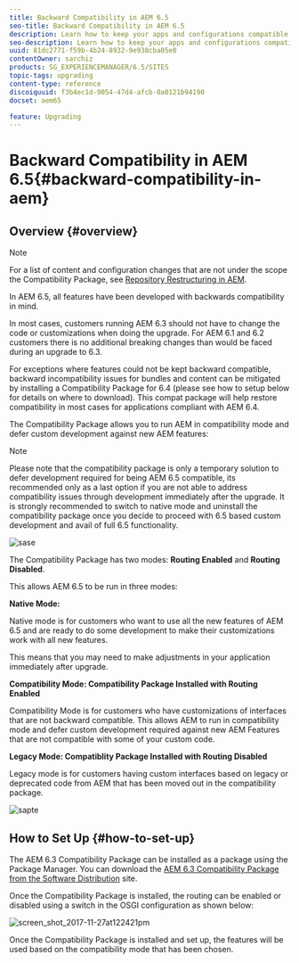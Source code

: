 ```yaml
---
title: Backward Compatibility in AEM 6.5
seo-title: Backward Compatibility in AEM 6.5
description: Learn how to keep your apps and configurations compatible with AEM 6.5
seo-description: Learn how to keep your apps and configurations compatible with AEM 6.5
uuid: 81dc2771-f59b-4b24-8932-9e938cba05e0
contentOwner: sarchiz
products: SG_EXPERIENCEMANAGER/6.5/SITES
topic-tags: upgrading
content-type: reference
discoiquuid: f3b4ec1d-9054-47d4-afcb-0a0121b94190
docset: aem65

feature: Upgrading
---
```


# Backward Compatibility in AEM 6.5{#backward-compatibility-in-aem}

## Overview {#overview}

>[!NOTE]
>
>For a list of content and configuration changes that are not under the scope the Compatibility Package, see [Repository Restructuring in AEM](/help/sites-deploying/repository-restructuring.md).

In AEM 6.5, all features have been developed with backwards compatibility in mind.

In most cases, customers running AEM 6.3 should not have to change the code or customizations when doing the upgrade. For AEM 6.1 and 6.2 customers there is no additional breaking changes than would be faced during an upgrade to 6.3.

For exceptions where features could not be kept backward compatible, backward incompatibility issues for bundles and content can be mitigated by installing a Compatibility Package for 6.4 (please see how to setup below for details on where to download). This compat package will help restore compatibility in most cases for applications compliant with AEM 6.4.

The Compatibility Package allows you to run AEM in compatibility mode and defer custom development against new AEM features:

>[!NOTE]
>
>Please note that the compatibility package is only a temporary solution to defer development required for being AEM 6.5 compatible, its recommended only as a last option if you are not able to address compatibility issues through development immediately after the upgrade. It is strongly recommended to switch to native mode and uninstall the compatibility package once you decide to proceed with 6.5 based custom development and avail of full 6.5 functionality.

![sase](assets/sase.png)

The Compatibility Package has two modes: **Routing Enabled** and **Routing Disabled**.

This allows AEM 6.5 to be run in three modes:

**Native Mode:**

Native mode is for customers who want to use all the new features of AEM 6.5 and are ready to do some development to make their customizations work with all new features.

This means that you may need to make adjustments in your application immediately after upgrade.

**Compatibility Mode: Compatibility Package Installed with Routing Enabled**

Compatibility Mode is for customers who have customizations of interfaces that are not backward compatible. This allows AEM to run in compatibility mode and defer custom development required against new AEM Features that are not compatible with some of your custom code.

**Legacy Mode: Compatiblity Package Installed with Routing Disabled**

Legacy mode is for customers having custom interfaces based on legacy or deprecated code from AEM that has been moved out in the compatibility package.

![sapte](assets/sapte.png)

## How to Set Up {#how-to-set-up}

The AEM 6.3 Compatibility Package can be installed as a package using the Package Manager. You can download the [AEM 6.3 Compatibility Package from the Software Distribution](https://experience.adobe.com/#/downloads/content/software-distribution/en/aem.html?package=/content/software-distribution/en/details.html/content/dam/aem/public/adobe/packages/cq640/compatpack/aem-compat-cq64-to-cq63) site.

Once the Compatibility Package is installed, the routing can be enabled or disabled using a switch in the OSGI configuration as shown below:

![screen_shot_2017-11-27at122421pm](assets/screen_shot_2017-11-27at122421pm.png)

Once the Compatibility Package is installed and set up, the features will be used based on the compatibility mode that has been chosen.
